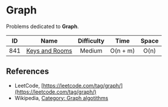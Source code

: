 # Graph

Problems dedicated to **Graph**.

|  ID   |                              Name                               | Difficulty |   Time   | Space |
| :---: | :-------------------------------------------------------------: | :--------: | :------: | :---: |
|  841  | [Keys and Rooms](https://leetcode.com/problems/keys-and-rooms/) |   Medium   | O(n + m) | O(n)  |

## References

* LeetCode, [https://leetcode.com/tag/graph/](https://leetcode.com/tag/graph/)
* Wikipedia, [Category: Graph algotithms](https://en.wikipedia.org/wiki/Category:Graph_algorithms)
